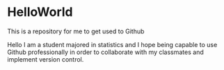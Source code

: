 # HelloWorld
This is a repository for me to get used to Github

Hello I am a student majored in statistics and I hope being capable to use Github professionally in order to collaborate with my classmates and implement version control. 
